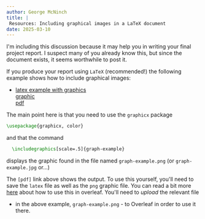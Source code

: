 ```yaml
---
author: George McNinch
title: |
 Resources: Including graphical images in a LaTeX document
date: 2025-03-10
---
```


I'm including this discussion because it may help you in writing your
final project report. I suspect many of you already know this, but
since the document exists, it seems worthwhile to post it.

If you produce your report using `LaTeX` (recommended!) the following example shows how
to include graphical images:

  - [latex example with graphics](/course-assets/latex-examples/graphic-example.tex)  
	[graphic](/course-assets/latex-examples/graph-example.png)  
	[pdf](/course-assets/latex-examples/graphic-example.pdf)

The main point here is that you need to use the `graphicx` package

``` latex
\usepackage{graphicx, color}
```

and that the command

```latex
  \includegraphics[scale=.5]{graph-example}
```
displays the graphic found in the file named `graph-example.png` (or `graph-example.jpg` or...)

The `[pdf]` link above  shows the output. To use this yourself, you'll need
to save the `latex` file as well as the `png` graphic file. You can
read a bit more
[here](https://www.overleaf.com/learn/latex/Inserting_Images) about
how to use this in overleaf. You'll need to *upload* the relevant file
- in the above example, `graph-example.png` - to Overleaf in order to
  use it there.

